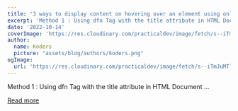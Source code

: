 ```yaml
---
title: '3 ways to display content on hovering over an element using only CSS'
excerpt: 'Method 1 : Using dfn Tag with the title attribute in HTML Document           ...'
date: '2022-10-14'
coverImage: 'https://res.cloudinary.com/practicaldev/image/fetch/s--iTmJuMTl--/c_imagga_scale,f_auto,fl_progressive,h_420,q_auto,w_1000/https://dev-to-uploads.s3.amazonaws.com/uploads/articles/5ugtbk1z50i5h86e34vc.png'
author:
  name: Koders
  picture: "assets/blog/authors/koders.png"
ogImage:
  url: 'https://res.cloudinary.com/practicaldev/image/fetch/s--iTmJuMTl--/c_imagga_scale,f_auto,fl_progressive,h_420,q_auto,w_1000/https://dev-to-uploads.s3.amazonaws.com/uploads/articles/5ugtbk1z50i5h86e34vc.png'
---
```


Method 1 : Using dfn Tag with the title attribute in HTML Document           ...

[Read more](https://dev.to/koustav/3-ways-to-display-content-on-hovering-over-an-element-using-only-css-3d4m)

